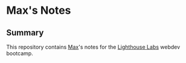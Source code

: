 # Max's Notes

## Summary

This repository contains [Max](https://github.com/maxwellsquared)'s notes for the [Lighthouse Labs](https://www.lighthouselabs.ca/) webdev bootcamp.